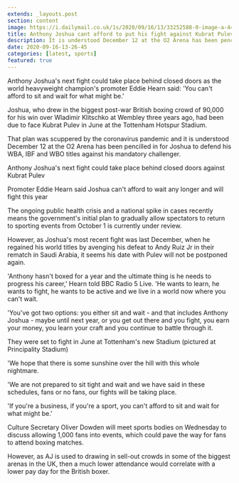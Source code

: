 ```yaml
---
extends: _layouts.post
section: content
image: https://i.dailymail.co.uk/1s/2020/09/16/13/33252588-0-image-a-44_1600257608788.jpg 
title: Anthony Joshua cant afford to put his fight against Kubrat Pulev back again, says Eddie Hearn 
description: It is understood December 12 at the O2 Arena has been pencilled in for Joshua to defend his WBA, IBF and WBO titles against his mandatory challenger. 
date: 2020-09-16-13-26-45 
categories: [latest, sports] 
featured: true 
--- 
```

Anthony Joshua's next fight could take place behind closed doors as the world heavyweight champion's promoter Eddie Hearn said: 'You can't afford to sit and wait for what might be.'

Joshua, who drew in the biggest post-war British boxing crowd of 90,000 for his win over Wladimir Klitschko at Wembley three years ago, had been due to face Kubrat Pulev in June at the Tottenham Hotspur Stadium.

That plan was scuppered by the coronavirus pandemic and it is understood December 12 at the O2 Arena has been pencilled in for Joshua to defend his WBA, IBF and WBO titles against his mandatory challenger.

Anthony Joshua's next fight could take place behind closed doors against Kubrat Pulev

Promoter Eddie Hearn said Joshua can't afford to wait any longer and will fight this year

The ongoing public health crisis and a national spike in cases recently means the government's initial plan to gradually allow spectators to return to sporting events from October 1 is currently under review.

However, as Joshua's most recent fight was last December, when he regained his world titles by avenging his defeat to Andy Ruiz Jr in their rematch in Saudi Arabia, it seems his date with Pulev will not be postponed again.

'Anthony hasn't boxed for a year and the ultimate thing is he needs to progress his career,' Hearn told BBC Radio 5 Live. 'He wants to learn, he wants to fight, he wants to be active and we live in a world now where you can't wait.

'You've got two options: you either sit and wait - and that includes Anthony Joshua - maybe until next year, or you get out there and you fight, you earn your money, you learn your craft and you continue to battle through it.

They were set to fight in June at Tottenham's new Stadium (pictured at Principality Stadium)

'We hope that there is some sunshine over the hill with this whole nightmare.

'We are not prepared to sit tight and wait and we have said in these schedules, fans or no fans, our fights will be taking place.

'If you're a business, if you're a sport, you can't afford to sit and wait for what might be.'

Culture Secretary Oliver Dowden will meet sports bodies on Wednesday to discuss allowing 1,000 fans into events, which could pave the way for fans to attend boxing matches.

However, as AJ is used to drawing in sell-out crowds in some of the biggest arenas in the UK, then a much lower attendance would correlate with a lower pay day for the British boxer.  

